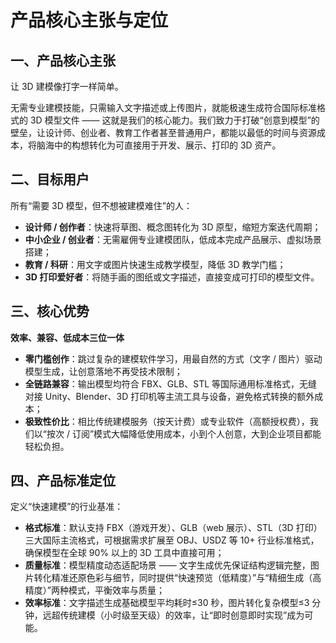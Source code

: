 # 产品核心主张与定位

## 一、产品核心主张

让 3D 建模像打字一样简单。

无需专业建模技能，只需输入文字描述或上传图片，就能极速生成符合国际标准格式的 3D 模型文件 —— 这就是我们的核心能力。我们致力于打破“创意到模型”的壁垒，让设计师、创业者、教育工作者甚至普通用户，都能以最低的时间与资源成本，将脑海中的构想转化为可直接用于开发、展示、打印的 3D 资产。

## 二、目标用户

所有“需要 3D 模型，但不想被建模难住”的人：

- **设计师 / 创作者**：快速将草图、概念图转化为 3D 原型，缩短方案迭代周期；
- **中小企业 / 创业者**：无需雇佣专业建模团队，低成本完成产品展示、虚拟场景搭建；
- **教育 / 科研**：用文字或图片快速生成教学模型，降低 3D 教学门槛；
- **3D 打印爱好者**：将随手画的图纸或文字描述，直接变成可打印的模型文件。

## 三、核心优势

**效率、兼容、低成本三位一体**

- **零门槛创作**：跳过复杂的建模软件学习，用最自然的方式（文字 / 图片）驱动模型生成，让创意落地不再受技术限制；
- **全链路兼容**：输出模型均符合 FBX、GLB、STL 等国际通用标准格式，无缝对接 Unity、Blender、3D 打印机等主流工具与设备，避免格式转换的额外成本；
- **极致性价比**：相比传统建模服务（按天计费）或专业软件（高额授权费），我们以“按次 / 订阅”模式大幅降低使用成本，小到个人创意，大到企业项目都能轻松负担。

## 四、产品标准定位

定义“快速建模”的行业基准：

- **格式标准**：默认支持 FBX（游戏开发）、GLB（web 展示）、STL（3D 打印）三大国际主流格式，可根据需求扩展至 OBJ、USDZ 等 10+ 行业标准格式，确保模型在全球 90% 以上的 3D 工具中直接可用；
- **质量标准**：模型精度动态适配场景 —— 文字生成优先保证结构逻辑完整，图片转化精准还原色彩与细节，同时提供“快速预览（低精度）”与“精细生成（高精度）”两种模式，平衡效率与质量；
- **效率标准**：文字描述生成基础模型平均耗时≤30 秒，图片转化复杂模型≤3 分钟，远超传统建模（小时级至天级）的效率，让“即时创意即时实现”成为可能。 